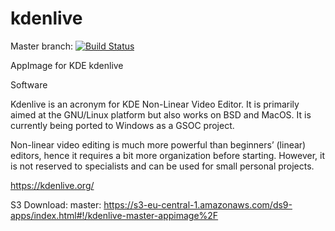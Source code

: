 # kdenlive
Master branch:
[![Build Status](http://aci.pangea.pub/job/kdenlive-master-appimage/badge/icon)](http://aci.pangea.pub/job/kdenlive-master-appimage/)

AppImage for KDE kdenlive


Software

Kdenlive is an acronym for KDE Non-Linear Video Editor. It is primarily aimed at the GNU/Linux platform but also works on BSD and MacOS. It is currently being ported to Windows as a GSOC project.

Non-linear video editing is much more powerful than beginners’ (linear) editors, hence it requires a bit more organization before starting. However, it is not reserved to specialists and can be used for small personal projects.

https://kdenlive.org/

S3 Download:
master:
https://s3-eu-central-1.amazonaws.com/ds9-apps/index.html#!/kdenlive-master-appimage%2F

